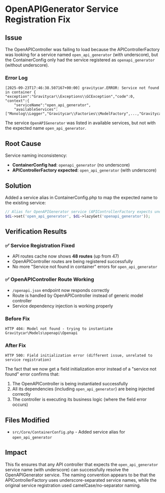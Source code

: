 # OpenAPIGenerator Service Registration Fix

## Issue
The OpenAPIController was failing to load because the APIControllerFactory was looking for a service named `open_api_generator` (with underscore), but the ContainerConfig only had the service registered as `openapi_generator` (without underscore).

### Error Log
```
[2025-09-23T17:46:38.507167+00:00] gravitycar.ERROR: Service not found in container {
"exception":"Gravitycar\\Exceptions\\GCException","code":0,
"context":{
	"serviceName":"open_api_generator",
	"availableServices":["Monolog\\Logger","Gravitycar\\Factories\\ModelFactory",...,"Gravitycar\\Services\\OpenAPIGenerator",...],
```

The service `OpenAPIGenerator` was listed in available services, but not with the expected name `open_api_generator`.

## Root Cause
Service naming inconsistency:
- **ContainerConfig had**: `openapi_generator` (no underscore)
- **APIControllerFactory expected**: `open_api_generator` (with underscore)

## Solution
Added a service alias in ContainerConfig.php to map the expected name to the existing service:

```php
// Alias for OpenAPIGenerator service (APIControllerFactory expects underscore naming)
$di->set('open_api_generator', $di->lazyGet('openapi_generator'));
```

## Verification Results

### ✅ Service Registration Fixed
- API routes cache now shows **48 routes** (up from 47)
- OpenAPIController routes are being registered successfully
- No more "Service not found in container" errors for `open_api_generator`

### ✅ OpenAPIController Route Working
- `/openapi.json` endpoint now responds correctly
- Route is handled by OpenAPIController instead of generic model controller
- Service dependency injection is working properly

### Before Fix
```
HTTP 404: Model not found - trying to instantiate Gravitycar\Models\openapi\Openapi
```

### After Fix
```
HTTP 500: Field initialization error (different issue, unrelated to service registration)
```

The fact that we now get a field initialization error instead of a "service not found" error confirms that:
1. The OpenAPIController is being instantiated successfully
2. All its dependencies (including `open_api_generator`) are being injected correctly
3. The controller is executing its business logic (where the field error occurs)

## Files Modified
- `src/Core/ContainerConfig.php` - Added service alias for `open_api_generator`

## Impact
This fix ensures that any API controller that expects the `open_api_generator` service name (with underscore) can successfully resolve the OpenAPIGenerator service. The naming convention appears to be that the APIControllerFactory uses underscore-separated service names, while the original service registration used camelCase/no-separator naming.